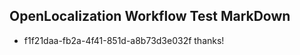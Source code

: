 ## OpenLocalization Workflow Test MarkDown
* f1f21daa-fb2a-4f41-851d-a8b73d3e032f 
thanks!<!--HONumber=Mar16_HO3-->
